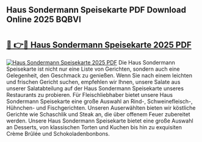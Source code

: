 ## Haus Sondermann Speisekarte PDF Download Online 2025 BQBVI

# <h2><a href="http://gcafz1.nevu.top/?p=Haus+Sondermann+Speisekarte">🔗 👉🔴 Haus Sondermann Speisekarte 2025 PDF</a></h2>

[![Haus Sondermann Speisekarte 2025 PDF](https://i.imgur.com/dBaPXMq.png)](http://gcafz1.nevu.top/?p=Haus+Sondermann+Speisekarte)
Die Haus Sondermann Speisekarte ist nicht nur eine Liste von Gerichten, sondern auch eine Gelegenheit, den Geschmack zu genießen. Wenn Sie nach einem leichten und frischen Gericht suchen, empfehlen wir Ihnen, unsere Salate aus unserer Salatabteilung auf der Haus Sondermann Speisekarte unseres Restaurants zu probieren. Für Fleischliebhaber bietet unsere Haus Sondermann Speisekarte eine große Auswahl an Rind-, Schweinefleisch-, Hühnchen- und Fischgerichten. Unseren Auserwählten bieten wir köstliche Gerichte wie Schaschlik und Steak an, die über offenem Feuer zubereitet werden. Unsere Haus Sondermann Speisekarte bietet eine große Auswahl an Desserts, von klassischen Torten und Kuchen bis hin zu exquisiten Crème Brûlée und Schokoladenbonbons.

